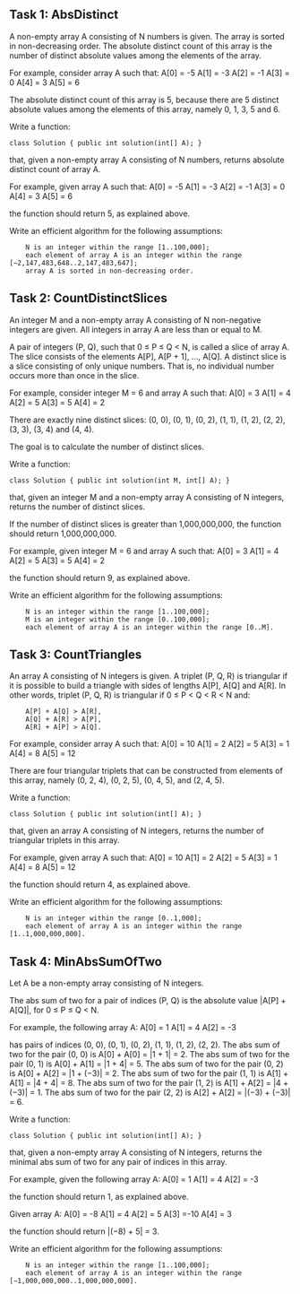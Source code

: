 ## Task 1: AbsDistinct

A non-empty array A consisting of N numbers is given. The array is sorted in non-decreasing order. The absolute distinct count of this array is the number of distinct absolute values among the elements of the array.

For example, consider array A such that:
A[0] = -5
A[1] = -3
A[2] = -1
A[3] =  0
A[4] =  3
A[5] =  6

The absolute distinct count of this array is 5, because there are 5 distinct absolute values among the elements of this array, namely 0, 1, 3, 5 and 6.

Write a function:

    class Solution { public int solution(int[] A); }

that, given a non-empty array A consisting of N numbers, returns absolute distinct count of array A.

For example, given array A such that:
A[0] = -5
A[1] = -3
A[2] = -1
A[3] =  0
A[4] =  3
A[5] =  6

the function should return 5, as explained above.

Write an efficient algorithm for the following assumptions:

        N is an integer within the range [1..100,000];
        each element of array A is an integer within the range [−2,147,483,648..2,147,483,647];
        array A is sorted in non-decreasing order.

## Task 2: CountDistinctSlices

An integer M and a non-empty array A consisting of N non-negative integers are given. All integers in array A are less than or equal to M.

A pair of integers (P, Q), such that 0 ≤ P ≤ Q < N, is called a slice of array A. The slice consists of the elements A[P], A[P + 1], ..., A[Q]. A distinct slice is a slice consisting of only unique numbers. That is, no individual number occurs more than once in the slice.

For example, consider integer M = 6 and array A such that:
A[0] = 3
A[1] = 4
A[2] = 5
A[3] = 5
A[4] = 2

There are exactly nine distinct slices: (0, 0), (0, 1), (0, 2), (1, 1), (1, 2), (2, 2), (3, 3), (3, 4) and (4, 4).

The goal is to calculate the number of distinct slices.

Write a function:

    class Solution { public int solution(int M, int[] A); }

that, given an integer M and a non-empty array A consisting of N integers, returns the number of distinct slices.

If the number of distinct slices is greater than 1,000,000,000, the function should return 1,000,000,000.

For example, given integer M = 6 and array A such that:
A[0] = 3
A[1] = 4
A[2] = 5
A[3] = 5
A[4] = 2

the function should return 9, as explained above.

Write an efficient algorithm for the following assumptions:

        N is an integer within the range [1..100,000];
        M is an integer within the range [0..100,000];
        each element of array A is an integer within the range [0..M].

## Task 3: CountTriangles

An array A consisting of N integers is given. A triplet (P, Q, R) is triangular if it is possible to build a triangle with sides of lengths A[P], A[Q] and A[R]. In other words, triplet (P, Q, R) is triangular if 0 ≤ P < Q < R < N and:

        A[P] + A[Q] > A[R],
        A[Q] + A[R] > A[P],
        A[R] + A[P] > A[Q].

For example, consider array A such that:
A[0] = 10    A[1] = 2    A[2] = 5
A[3] = 1     A[4] = 8    A[5] = 12

There are four triangular triplets that can be constructed from elements of this array, namely (0, 2, 4), (0, 2, 5), (0, 4, 5), and (2, 4, 5).

Write a function:

    class Solution { public int solution(int[] A); }

that, given an array A consisting of N integers, returns the number of triangular triplets in this array.

For example, given array A such that:
A[0] = 10    A[1] = 2    A[2] = 5
A[3] = 1     A[4] = 8    A[5] = 12

the function should return 4, as explained above.

Write an efficient algorithm for the following assumptions:

        N is an integer within the range [0..1,000];
        each element of array A is an integer within the range [1..1,000,000,000].

## Task 4: MinAbsSumOfTwo

Let A be a non-empty array consisting of N integers.

The abs sum of two for a pair of indices (P, Q) is the absolute value |A[P] + A[Q]|, for 0 ≤ P ≤ Q < N.

For example, the following array A:
A[0] =  1
A[1] =  4
A[2] = -3

has pairs of indices (0, 0), (0, 1), (0, 2), (1, 1), (1, 2), (2, 2).
The abs sum of two for the pair (0, 0) is A[0] + A[0] = |1 + 1| = 2.
The abs sum of two for the pair (0, 1) is A[0] + A[1] = |1 + 4| = 5.
The abs sum of two for the pair (0, 2) is A[0] + A[2] = |1 + (−3)| = 2.
The abs sum of two for the pair (1, 1) is A[1] + A[1] = |4 + 4| = 8.
The abs sum of two for the pair (1, 2) is A[1] + A[2] = |4 + (−3)| = 1.
The abs sum of two for the pair (2, 2) is A[2] + A[2] = |(−3) + (−3)| = 6.

Write a function:

    class Solution { public int solution(int[] A); }

that, given a non-empty array A consisting of N integers, returns the minimal abs sum of two for any pair of indices in this array.

For example, given the following array A:
A[0] =  1
A[1] =  4
A[2] = -3

the function should return 1, as explained above.

Given array A:
A[0] = -8
A[1] =  4
A[2] =  5
A[3] =-10
A[4] =  3

the function should return |(−8) + 5| = 3.

Write an efficient algorithm for the following assumptions:

        N is an integer within the range [1..100,000];
        each element of array A is an integer within the range [−1,000,000,000..1,000,000,000].


